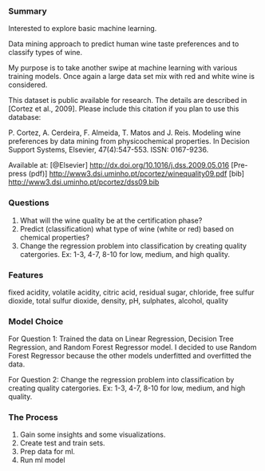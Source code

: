 ### Summary 

Interested to explore basic machine learning.

Data mining approach to predict human wine taste preferences and to classify types of wine.

My purpose is to take another swipe at machine learning with various training models. Once again a large data set mix with red and white wine is considered.

This dataset is public available for research. The details are described in [Cortez et al., 2009]. 
Please include this citation if you plan to use this database:

P. Cortez, A. Cerdeira, F. Almeida, T. Matos and J. Reis. 
Modeling wine preferences by data mining from physicochemical properties.
In Decision Support Systems, Elsevier, 47(4):547-553. ISSN: 0167-9236.

Available at: [@Elsevier] http://dx.doi.org/10.1016/j.dss.2009.05.016
              [Pre-press (pdf)] http://www3.dsi.uminho.pt/pcortez/winequality09.pdf
              [bib] http://www3.dsi.uminho.pt/pcortez/dss09.bib

### Questions

1. What will the wine quality be at the certification phase?
2. Predict (classification) what type of wine (white or red) based on chemical properties? 
3. Change the regression problem into classification by creating quality catergories. Ex: 1-3, 4-7, 8-10 for low, medium, and high quality.

### Features
fixed acidity, volatile acidity, citric acid, residual sugar, chloride, free sulfur dioxide, total sulfur dioxide, density, pH, sulphates, alcohol, quality

### Model Choice

For Question 1: Trained the data on Linear Regression, Decision Tree Regression, and Random Forest Regressor model. I decided to use Random Forest Regressor because the other models underfitted and overfitted the data.

For Question 2: Change the regression problem into classification by creating quality catergories. Ex: 1-3, 4-7, 8-10 for low, medium, and high quality.

### The Process
1. Gain some insights and some visualizations.
2. Create test and train sets.
3. Prep data for ml.
4. Run ml model


